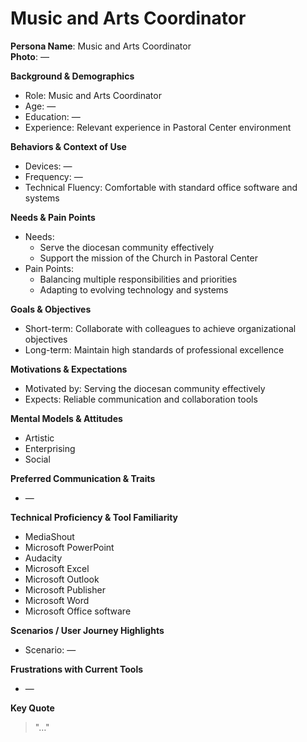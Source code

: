
# Music and Arts Coordinator

**Persona Name**: Music and Arts Coordinator  
**Photo**: —  

**Background & Demographics**  
- Role: Music and Arts Coordinator  
- Age: —  
- Education: —  
- Experience: Relevant experience in Pastoral Center environment  

**Behaviors & Context of Use**  
- Devices: —  
- Frequency: —  
- Technical Fluency: Comfortable with standard office software and systems  

**Needs & Pain Points**  
- Needs:  
  - Serve the diocesan community effectively  
  - Support the mission of the Church in Pastoral Center  
- Pain Points:  
  - Balancing multiple responsibilities and priorities  
  - Adapting to evolving technology and systems  

**Goals & Objectives**  
- Short-term: Collaborate with colleagues to achieve organizational objectives  
- Long-term: Maintain high standards of professional excellence  

**Motivations & Expectations**  
- Motivated by: Serving the diocesan community effectively  
- Expects: Reliable communication and collaboration tools  

**Mental Models & Attitudes**  
- Artistic  
- Enterprising  
- Social  

**Preferred Communication & Traits**  
- —  

**Technical Proficiency & Tool Familiarity**  
- MediaShout  
- Microsoft PowerPoint  
- Audacity  
- Microsoft Excel  
- Microsoft Outlook  
- Microsoft Publisher  
- Microsoft Word  
- Microsoft Office software  

**Scenarios / User Journey Highlights**  
- Scenario: —  

**Frustrations with Current Tools**  
- —  

**Key Quote**  
> "…"  